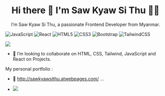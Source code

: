 <h1 align='center'>
  Hi there 👋 I'm Saw Kyaw Si Thu 👨‍💻
</h1>

<p align='center'>
I’m Saw Kyaw Si Thu, a passionate Frontend Developer from Myanmar.
</p>

  ![JavaScript](https://img.shields.io/badge/javascript-%23323330.svg?style=for-the-badge&logo=javascript&logoColor=%23F7DF1E)
  ![React](https://img.shields.io/badge/react-%2320232a.svg?style=for-the-badge&logo=react&logoColor=%2361DAFB)
  ![HTML5](https://img.shields.io/badge/html5-%23E34F26.svg?style=for-the-badge&logo=html5&logoColor=white)
  ![CSS3](https://img.shields.io/badge/css3-%231572B6.svg?style=for-the-badge&logo=css3&logoColor=white)
  ![Bootstrap](https://img.shields.io/badge/bootstrap-%238511FA.svg?style=for-the-badge&logo=bootstrap&logoColor=white)
  ![TailwindCSS](https://img.shields.io/badge/tailwindcss-%2338B2AC.svg?style=for-the-badge&logo=tailwind-css&logoColor=white)

<img src=" https://github-readme-stats-git-masterrstaa-rickstaa.vercel.app/api?username={username}&theme={dark}">


- 👯 I’m looking to collaborate on HTML, CSS, Tailwind, JavaScript and React on Projects.



My personal portfolio : 

- 👀 http://sawkyawsithu.atwebpages.com/ ...

- ![](https://komarev.com/ghpvc/?username=sithu11111&color=green)

